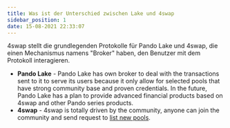 ```yaml
---
title: Was ist der Unterschied zwischen Lake und 4swap
sidebar_position: 1
date: 15-08-2021 22:33:07
---
```


4swap stellt die grundlegenden Protokolle für Pando Lake und 4swap, die einen Mechanismus namens "Broker" haben, den Benutzer mit dem Protokoll interagieren.

- **Pando Lake** - Pando Lake has own broker to deal with the transactions sent to it to serve its users because it only allow for selected pools that have strong community base and proven credentials. In the future, Pando Lake has a plan to provide advanced financial products based on 4swap and other Pando series products.
- **4swap** - 4swap is totally driven by the community, anyone can join the community and send request to [list new pools](../tutorials/listing).

